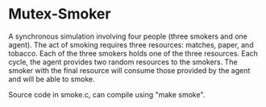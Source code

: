 # Mutex-Smoker
A synchronous simulation involving four people (three smokers and one agent). The act of smoking requires three resources: matches, paper, and tobacco. Each of the three smokers holds one of the three resources. Each cycle, the agent provides two random resources to the smokers. The smoker with the final resource will consume those provided by the agent and will be able to smoke. 

Source code in smoke.c, can compile using "make smoke".

